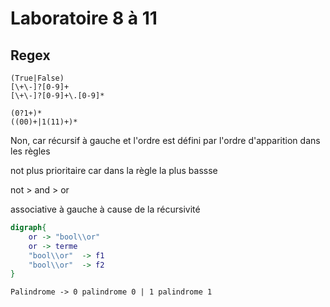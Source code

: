 # Laboratoire 8 à 11


## Regex

```Regex
(True|False)
[\+\-]?[0-9]+
[\+\-]?[0-9]+\.[0-9]*

(0?1+)*
((00)+|1(11)+)*
```


Non, car récursif à gauche et l'ordre est défini par l'ordre d'apparition dans les règles

not plus prioritaire car dans la règle la plus bassse

not > and > or

associative à gauche à cause de la récursivité

```dot 
digraph{
    or -> "bool\\or" 
    or -> terme
    "bool\\or"  -> f1
    "bool\\or"  -> f2
}
```

`Palindrome -> 0 palindrome 0 | 1 palindrome 1`